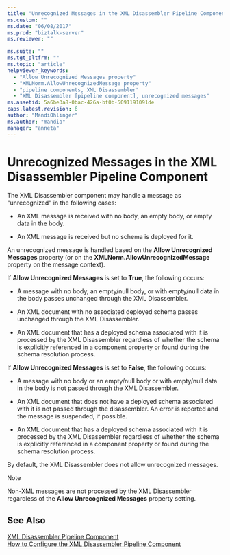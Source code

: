 ```yaml
---
title: "Unrecognized Messages in the XML Disassembler Pipeline Component | Microsoft Docs"
ms.custom: ""
ms.date: "06/08/2017"
ms.prod: "biztalk-server"
ms.reviewer: ""

ms.suite: ""
ms.tgt_pltfrm: ""
ms.topic: "article"
helpviewer_keywords: 
  - "Allow Unrecognized Messages property"
  - "XMLNorm.AllowUnrecognizedMessage property"
  - "pipeline components, XML Disassembler"
  - "XML Disassembler [pipeline component], unrecognized messages"
ms.assetid: 5a6be3a8-0bac-426a-bf0b-5091191091de
caps.latest.revision: 6
author: "MandiOhlinger"
ms.author: "mandia"
manager: "anneta"
---
```

# Unrecognized Messages in the XML Disassembler Pipeline Component
The XML Disassembler component may handle a message as "unrecognized" in the following cases:  
  
-   An XML message is received with no body, an empty body, or empty data in the body.  
  
-   An XML message is received but no schema is deployed for it.  
  
 An unrecognized message is handled based on the **Allow Unrecognized Messages** property (or on the **XMLNorm.AllowUnrecognizedMessage** property on the message context).  
  
 If **Allow Unrecognized Messages** is set to **True**, the following occurs:  
  
-   A message with no body, an empty/null body, or with empty/null data in the body passes unchanged through the XML Disassembler.  
  
-   An XML document with no associated deployed schema passes unchanged through the XML Disassembler.  
  
-   An XML document that has a deployed schema associated with it is processed by the XML Disassembler regardless of whether the schema is explicitly referenced in a component property or found during the schema resolution process.  
  
 If **Allow Unrecognized Messages** is set to **False**, the following occurs:  
  
-   A message with no body or an empty/null body or with empty/null data in the body is not passed through the XML Disassembler.  
  
-   An XML document that does not have a deployed schema associated with it is not passed through the disassembler. An error is reported and the message is suspended, if possible.  
  
-   An XML document that has a deployed schema associated with it is processed by the XML Disassembler regardless of whether the schema is explicitly referenced in a component property or found during the schema resolution process.  
  
 By default, the XML Disassembler does not allow unrecognized messages.  
  
> [!NOTE]
>  Non-XML messages are not processed by the XML Disassembler regardless of the **Allow Unrecognized Messages** property setting.  
  
## See Also  
 [XML Disassembler Pipeline Component](../core/xml-disassembler-pipeline-component.md)   
 [How to Configure the XML Disassembler Pipeline Component](../core/how-to-configure-the-xml-disassembler-pipeline-component.md)